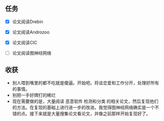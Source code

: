 ## 任务
* [x] 论文阅读Drebin
* [X] 论文阅读Androzoo
* [x] 论文阅读CIC
* [ ] 论文阅读图神经网络


## 收获

* 别人喂到嘴里的都不吃就是傻逼。开始吧。将谈恋爱和工作分开，处理好所有的事情。
* 别把一手好牌打的稀烂
* 现在需要做的是，大量阅读 恶意软件 检测和分类 的相关论文，然后复现他们的方法。在复现的基础上进行进一步的改进。我觉得图神经网络确实是一个不错的点。接下来就是大量搜集论文看论文，并像之前那样开始复现好了。